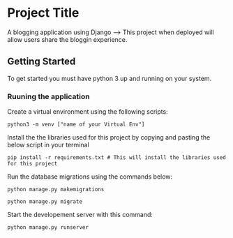 # Project Title

A blogging application using Django -->  This project when deployed will allow users share the bloggin experience.

## Getting Started

To get started you must have python 3 up and running on your system.

### Ruuning the application

Create a virtual environment using the following scripts:

```
python3 -m venv ["name of your Virtual Env"]
```

Install the the libraries used for this project by copying and pasting the below script in your terminal

```
pip install -r requirements.txt # This will install the libraries used for this project
```

Run the database migrations using the commands below:

```
python manage.py makemigrations 

python manage.py migrate
```

Start the developement server with this command:

```
python manage.py runserver
```

